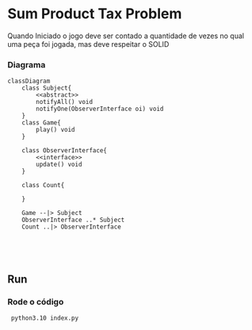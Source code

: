 # Sum Product Tax Problem

Quando Iniciado o jogo deve ser contado a quantidade de vezes no qual uma peça foi jogada, mas deve respeitar o SOLID

### Diagrama
```mermaid
classDiagram
    class Subject{
        <<abstract>>
        notifyAll() void
        notifyOne(ObserverInterface oi) void
    }
    class Game{
        play() void
    }

    class ObserverInterface{
        <<interface>>
        update() void
    }

    class Count{

    }

    Game --|> Subject
    ObserverInterface ..* Subject
    Count ..|> ObserverInterface

    



```
## Run

### Rode o código

` python3.10 index.py`
